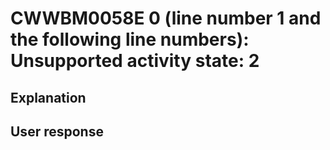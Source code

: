 # CWWBM0058E 0 (line number 1 and the following line numbers): Unsupported activity state: 2

## Explanation

## User response